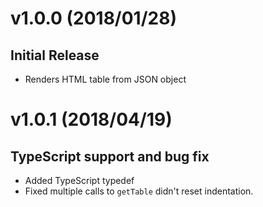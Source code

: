

<a name="v0.0.1"></a>
# v1.0.0 (2018/01/28)
## Initial Release
* Renders HTML table from JSON object

<a name="v0.0.2"></a>
# v1.0.1 (2018/04/19)
## TypeScript support and bug fix
* Added TypeScript typedef
* Fixed multiple calls to `getTable` didn't reset indentation.
